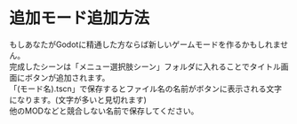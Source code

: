 # 追加モード追加方法
もしあなたがGodotに精通した方ならば新しいゲームモードを作るかもしれません。<br>
完成したシーンは「メニュー選択肢シーン」フォルダに入れることでタイトル画面にボタンが追加されます。<br>
「(モード名).tscn」で保存するとファイル名の名前がボタンに表示される文字になります。(文字が多いと見切れます)<br>
他のMODなどと競合しない名前で保存してください。
